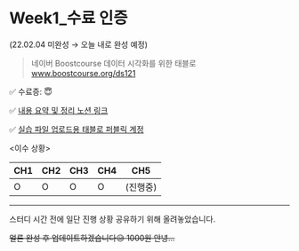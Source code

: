 # Week1_수료 인증 
(22.02.04 미완성 → 오늘 내로 완성 예정)

> 네이버 Boostcourse 데이터 시각화를 위한 태블로 www.boostcourse.org/ds121   




✅ 수료증: 😇

✅ [내용 요약 및 정리 노션 링크](https://alsoyeon21.notion.site/07cb478b7e1d4fa5a551e81e0db220e8)

✅ [실습 파일 업로드용 태블로 퍼블릭 계정](https://public.tableau.com/app/profile/soyeon.mun)    




<이수 상황>

CH1|CH2|CH3|CH4|CH5
---|---|---|---|---
O|O|O|O|(진행중)


---

스터디 시간 전에 일단 진행 상황 공유하기 위해 올려놓았습니다.

~~얼른 완성 후 업데이트하겠습니다😥 1000원 안녕...~~
